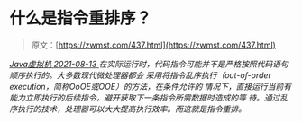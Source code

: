 <!--yml
category: 未分类
date: 0001-01-01 00:00:00
--->

# 什么是指令重排序？

> 原文：[https://zwmst.com/437.html](https://zwmst.com/437.html)

   [ *Java虚拟机* ](https://zwmst.com/java%e8%99%9a%e6%8b%9f%e6%9c%ba)*[ <time datetime="2021-08-14T06:47:47+08:00"> 2021-08-13 </time> ](https://zwmst.com/437.html)  在实际运行时，代码指令可能并不是严格按照代码语句顺序执行的。大多数现代微处理器都会 采用将指令乱序执行（out-of-order execution，简称OoOE或OOE）的方法，在条件允许的 情况下，直接运行当前有能力立即执行的后续指令，避开获取下一条指令所需数据时造成的等 待。通过乱序执行的技术，处理器可以大大提高执行效率。而这就是指令重排。*